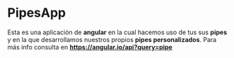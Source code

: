 # PipesApp

Esta es una aplicación de **angular** en la cual hacemos uso de tus sus **pipes** y en la que desarrollamos nuestros propios **pipes personalizados**. Para más info consulta en **https://angular.io/api?query=pipe**
